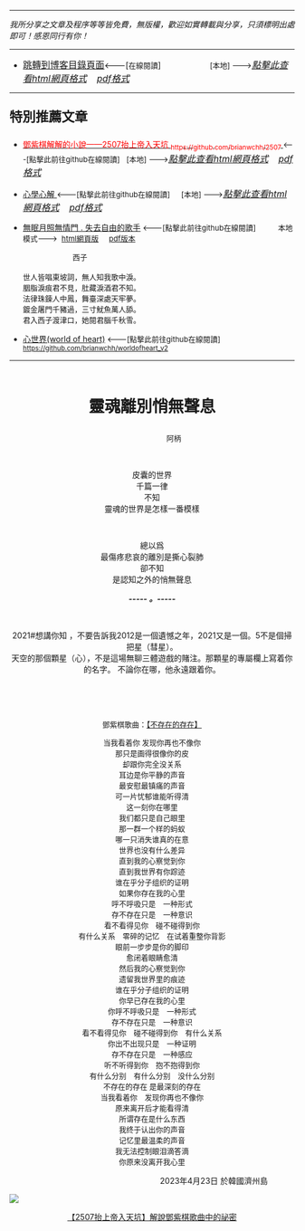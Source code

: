 ***
*我所分享之文章及程序等等皆免費，無版權，歡迎如實轉載與分享，只須標明出處即可！感恩同行有你！* 
****
- [<font size=3>跳轉到博客目錄頁面</font>](../../tableOfContent.md)<---[<font size=2>在線閱讀</font>]&nbsp;&nbsp; &nbsp; &nbsp; &nbsp; &nbsp; &nbsp; &nbsp; &nbsp; &nbsp;&nbsp; &nbsp;  <font size=2> [本地] ---></font><font size=3>[*_點擊此查看html網頁格式_*](../../tableOfContent.html)&nbsp; &nbsp; [*_pdf格式_*](../../tableOfContent.md.pdf)</font>
****

### <p style="font-size: 23px; font-weight:900;">特別推薦文章</p>

- [<font color=red> 鄧紫棋解解的小說——2507抬上帝入天坑 <sub>https://github.com/brianwchh/2507 </sub></font>](https://github.com/brianwchh/worldofheart_v2/blob/main/md_and_html/%E9%84%A7%E7%B4%AB%E6%A3%8B%E8%A7%A3%E8%A7%A3%E7%9A%84%E5%B0%8F%E8%AA%AA%E2%80%94%E2%80%942507%E6%8A%AC%E4%B8%8A%E5%B8%9D%E5%85%A5%E5%A4%A9%E5%9D%91.md)<font size=2><---[點擊此前往github在線閱讀]</font>&nbsp;&nbsp; <font size=2> [本地] ---></font><font size=3>[*_點擊此查看html網頁格式_*](../../md_and_html/鄧紫棋解解的小說——2507抬上帝入天坑.html)&nbsp; &nbsp; [*_pdf格式_*](../../md_and_html/鄧紫棋解解的小說——2507抬上帝入天坑.md.pdf)</font> 

- [<font  > 心學心解 </font>](https://github.com/brianwchh/worldofheart_v2/blob/main/md_and_html/%E5%BF%83%E5%AD%B8%E6%96%B0%E8%A7%A3.md)<font size=2><---[點擊此前往github在線閱讀]</font>&nbsp;&nbsp; &nbsp;   <font size=2> [本地] ---></font><font size=3>[*_點擊此查看html網頁格式_*](../../md_and_html/心學新解.html)&nbsp; &nbsp; [*_pdf格式_*](../../md_and_html/心學新解.md.pdf)</font> 

- [<font  >無眠月照無情門 . 失去自由的歌手</font>](https://github.com/brianwchh/worldofheart_v2/blob/main/md_and_html/%E7%84%A1%E7%9C%A0%E6%9C%88%E7%85%A7%E7%84%A1%E6%83%85%E9%96%80.md)<font size=2> <---[點擊此前往github在線閱讀]</font> &nbsp;&nbsp;&nbsp;&nbsp;&nbsp;&nbsp;&nbsp;&nbsp; <font size=2>本地模式---> &nbsp;[html網頁版](../../md_and_html/無眠月照無情門.html) &nbsp;&nbsp;&nbsp; [pdf版本](../../md_and_html/無眠月照無情門.md.pdf) </font>

    <p><font size=2>&nbsp; &nbsp; &nbsp; &nbsp; &nbsp; &nbsp; &nbsp; &nbsp; &nbsp; &nbsp; &nbsp; &nbsp; 西子</br></br>世人皆唱東坡詞，無人知我歌中淚。</br>胭脂淚痕君不見，肚藏淚酒君不知。</br>法律珠鍊人中鳳，舞臺深處天牢夢。</br>鍍金屠門千豬過，三寸魷魚萬人舔。</br>君入西子渡津口，她閱君腦千秋雪。</font></p>
    
- [<font  >心世界(world of heart)</font>](https://github.com/brianwchh/worldofheart_v2)<font size=2> <---[點擊此前往github在線閱讀]</font> <sub> https://github.com/brianwchh/worldofheart_v2 </sub>

   

****


</br>

****<p align="center" style="font-size: 28px;">靈魂離別悄無聲息</p>****

<p align="center" style="font-size: small;">&nbsp;&nbsp;&nbsp;&nbsp;&nbsp;&nbsp;&nbsp;&nbsp;&nbsp;&nbsp;&nbsp;&nbsp;&nbsp;&nbsp;&nbsp;&nbsp;&nbsp;&nbsp;&nbsp;&nbsp; 阿柄</p>




<div align="center"> <!-- div_1-->

  <p align="center"> 
    
</br>

  皮囊的世界   
  千篇一律   
  不知   
  靈魂的世界是怎樣一番模樣   

  </br>  

  總以爲   
  最傷疼悲哀的離別是撕心裂肺    
  卻不知       
  是認知之外的悄無聲息          

  ***_-----&nbsp;。-----_***


  </br>  


2021#想講你知 ，不要告訴我2012是一個遺憾之年，2021又是一個。5不是個掃把星（彗星）。      
天空的那個顆星（心），不是這場無聊三體遊戲的賭注。那顆星的專屬欄上寫着你的名字。
不論你在哪，他永遠跟着你。


  </br>  


  </br>  

  </br>  

  <font size=2>







  鄧紫棋歌曲：[【不存在的存在】](https://youtu.be/F6tfZvLSDqc)    

当我看着你 发现你再也不像你   
那只是画得很像你的皮   
却跟你完全没关系   
耳边是你平静的声音   
最安慰最镇痛的声音   
可一片忧郁谁能听得清   
这一刻你在哪里   
我们都只是自己眼里   
那一群一个样的蚂蚁   
哪一只消失谁真的在意   
世界也没有什么差异  
直到我的心察觉到你   
直到我世界有你踪迹   
谁在乎分子组织的证明   
如果你存在我的心里   
呼不呼吸只是　一种形式   
存不存在只是　一种意识   
看不看得见你　碰不碰得到你   
有什么关系　零碎的记忆　在试着重整你背影   
眼前一步步是你的脚印   
愈闭着眼睛愈清   
然后我的心察觉到你  
遗留我世界里的痕迹   
谁在乎分子组织的证明  
你早已存在我的心里   
你呼不呼吸只是　一种形式   
存不存在只是　一种意识   
看不看得见你　碰不碰得到你　有什么关系   
你出不出现只是　一种证明   
存不存在只是　一种感应   
听不听得到你　抱不抱得到你   
有什么分别　有什么分别　没什么分别   
不存在的存在 是最深刻的存在    
当我看着你　发现你再也不像你  
原来离开后才能看得清   
所谓存在是什么东西   
我终于认出你的声音   
记忆里最温柔的声音  
我无法控制眼泪滴答滴   
你原来没离开我心里   

  </font>

  </p>



  <p align="right"> 2023年4月23日 於韓國濟州島 &nbsp;&nbsp;&nbsp;&nbsp;&nbsp;&nbsp;&nbsp;&nbsp;&nbsp;&nbsp;&nbsp; </p>  
  
</div> <!-- end of div_1-->

  




<!-- image area, flex to make it center,it may not work for github, for html and pdf rendering only -->
<div align="center" style="page-break-inside: avoid; margin-top:1px; margin-bottom:1px;"> <!-- pictureWrapper_div add this only to make the bendan github understand -->
  <div class="ImageWrapperFlex" >
   <div class="FlexSide"  ></div>
   <image class="FlexImage"   src='../images/解說13.png'/>
   <div class="FlexSide" ></div>
  </div>

  <span> [【2507抬上帝入天坑】解說鄧紫棋歌曲中的祕密](https://github.com/brianwchh/2507)  </span> 

</div> <!-- end pictureWrapper_div -->


</br>
</br>


<style>

.ImageWrapperFlex {
    display: flex; 
    flex-direction: row; 
    margin-top: 1px; 
    margin-bottom: 1px;

    width: 100% ;
}

.FlexSide {
    flex-basis: 0px ;
    flex:1;

}



/* large device screen 設置熒幕顯示圖片大小（電腦等大型屏幕）*/
@media only screen and (min-width: 600px) {

    .FlexImage {
        flex-basis: 600px ;
        flex:0;    
        height:auto; 
        max-width: 600px;
        min-width: 600px;
     
    }

}

 /* small device screen 設置熒幕顯示圖片大小（平板手機等屏幕）*/
@media only screen and (max-width: 600px) {
    
    .FlexImage {
        flex-basis: 600px ;
        flex:1;
        height:auto; 
     
    }

}

/* style for print !important 設置打印圖片大小*/
@media print {

    .FlexImage {
        flex-basis: 500px ;
        flex:0;    
        height:auto; 
        max-width: 500px;
        min-width: 500px;
     
    }
}


</style>


